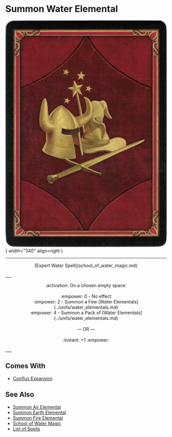 # Summon Water Elemental

![Summon Water Elemental](../assets/player-deck-back.webp){ width="340" align=right }

___
<p style="text-align: center;" markdown>[Expert Water Spell](school_of_water_magic.md)</p>
___
<p style="text-align: center;" markdown>:activation: On a chosen empty space:<br><br>:empower: 0 - No effect<br>:empower: 2 - Summon a Few [Water Elementals](../units/water_elementals.md)<br>:empower: 4 - Summon a Pack of [Water Elementals](../units/water_elementals.md)<br><br>— OR —<br><br>:instant: +1 :empower:</p>
___


## Comes With

- [Conflux Expansion](../content/conflux_expansion.md)


## See Also

- [Summon Air Elemental](summon_air_elemental.md)
- [Summon Earth Elemental](summon_earth_elemental.md)
- [Summon Fire Elemental](summon_fire_elemental.md)
- [School of Water Magic](school_of_water_magic.md)
- [List of Spells](index.md)

